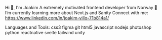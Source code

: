 Hi 👋, I'm Joakim
A extremely motivated frontend developer from Norway
🌱 I’m currently learning more about Next.js and Sanity
Connect with me:
https://www.linkedin.com/in/joakim-villo-71b814a1/

Languages and Tools:
css3 figma git html5 javascript nodejs photoshop python reactnative svelte tailwind unity
